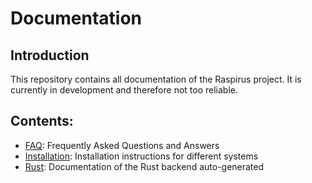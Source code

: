 # Documentation

## Introduction
This repository contains all documentation of the Raspirus project. It is currently in development and therefore not too reliable.

## Contents:
- [FAQ](/FAQ.md): Frequently Asked Questions and Answers
- [Installation](/INSTALLATION.md): Installation instructions for different systems
- [Rust](/rust/): Documentation of the Rust backend auto-generated
